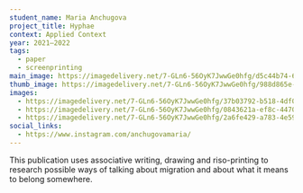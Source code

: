 ```yaml
---
student_name: Maria Anchugova
project_title: Hyphae
context: Applied Context
year: 2021—2022
tags:
  - paper
  - screenprinting
main_image: https://imagedelivery.net/7-GLn6-56OyK7JwwGe0hfg/d5c44b74-6cdc-441a-c8f2-346f2b016f00
thumb_image: https://imagedelivery.net/7-GLn6-56OyK7JwwGe0hfg/988d865e-b5f0-423d-2665-3652345a7600
images:
  - https://imagedelivery.net/7-GLn6-56OyK7JwwGe0hfg/37b03792-b518-4df0-45db-fdb2398e9900
  - https://imagedelivery.net/7-GLn6-56OyK7JwwGe0hfg/0843621a-ef8c-4470-b351-be964d5ac700
  - https://imagedelivery.net/7-GLn6-56OyK7JwwGe0hfg/2a6fe429-a783-4e59-6e53-1037cd575100
social_links:
  - https://www.instagram.com/anchugovamaria/
---
```

This publication uses associative writing, drawing and riso-printing to research possible ways of talking about migration and about what it means to belong somewhere.